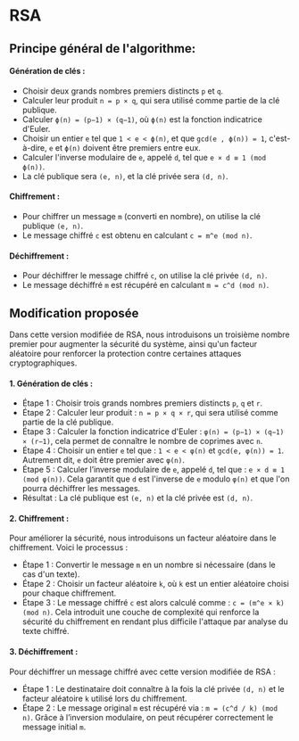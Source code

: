 # RSA

## Principe général de l'algorithme:

#### Génération de clés :
- Choisir deux grands nombres premiers distincts `p` et `q`.
- Calculer leur produit `n = p × q`, qui sera utilisé comme partie de la clé publique.
- Calculer `ϕ(n) = (p−1) × (q−1)`, où `ϕ(n)` est la fonction indicatrice d'Euler.
- Choisir un entier `e` tel que `1 < e < ϕ(n)`, et que `gcd(e , ϕ(n)) = 1`, c'est-à-dire, `e` et `ϕ(n)` doivent être premiers entre eux.
- Calculer l'inverse modulaire de `e`, appelé `d`, tel que `e × d ≡ 1 (mod ϕ(n))`.
- La clé publique sera `(e, n)`, et la clé privée sera `(d, n)`.

#### Chiffrement :
- Pour chiffrer un message `m` (converti en nombre), on utilise la clé publique `(e, n)`.
- Le message chiffré `c` est obtenu en calculant `c = m^e (mod n)`.

#### Déchiffrement :
- Pour déchiffrer le message chiffré `c`, on utilise la clé privée `(d, n)`.
- Le message déchiffré `m` est récupéré en calculant `m = c^d (mod n)`.

## Modification proposée
Dans cette version modifiée de RSA, nous introduisons un troisième nombre premier pour augmenter la sécurité du système, ainsi qu'un facteur aléatoire pour renforcer la protection contre certaines attaques cryptographiques.

#### 1. Génération de clés :
- Étape 1 : Choisir trois grands nombres premiers distincts `p`, `q` et `r`.
- Étape 2 : Calculer leur produit : 
  `n = p × q × r`, 
  qui sera utilisé comme partie de la clé publique.
- Étape 3 : Calculer la fonction indicatrice d'Euler :
  `φ(n) = (p−1) × (q−1) × (r−1)`, 
  cela permet de connaître le nombre de coprimes avec `n`.
- Étape 4 : Choisir un entier `e` tel que : 
  `1 < e < φ(n)` et `gcd(e, φ(n)) = 1`. 
  Autrement dit, `e` doit être premier avec `φ(n)`.
- Étape 5 : Calculer l’inverse modulaire de `e`, appelé `d`, tel que : 
  `e × d ≡ 1 (mod φ(n))`. 
  Cela garantit que `d` est l'inverse de `e` modulo `φ(n)` et que l'on pourra déchiffrer les messages.
- Résultat : La clé publique est `(e, n)` et la clé privée est `(d, n)`.

#### 2. Chiffrement :
Pour améliorer la sécurité, nous introduisons un facteur aléatoire dans le chiffrement. Voici le processus :
- Étape 1 : Convertir le message `m` en un nombre si nécessaire (dans le cas d'un texte).
- Étape 2 : Choisir un facteur aléatoire `k`, où `k` est un entier aléatoire choisi pour chaque chiffrement.
- Étape 3 : Le message chiffré `c` est alors calculé comme : 
  `c = (m^e × k) (mod n)`. 
  Cela introduit une couche de complexité qui renforce la sécurité du chiffrement en rendant plus difficile l'attaque par analyse du texte chiffré.

#### 3. Déchiffrement :
Pour déchiffrer un message chiffré avec cette version modifiée de RSA :
- Étape 1 : Le destinataire doit connaître à la fois la clé privée `(d, n)` et le facteur aléatoire `k` utilisé lors du chiffrement.
- Étape 2 : Le message original `m` est récupéré via : 
  `m = (c^d / k) (mod n)`.
  Grâce à l’inversion modulaire, on peut récupérer correctement le message initial `m`.
